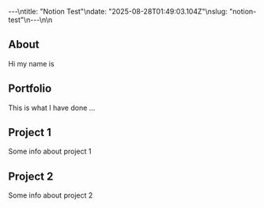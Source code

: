 ---\ntitle: "Notion Test"\ndate: "2025-08-28T01:49:03.104Z"\nslug: "notion-test"\n---\n\n
## About

Hi my name is


## Portfolio

This is what I have done …


## Project 1

Some info about project 1


## Project 2

Some info about project 2

